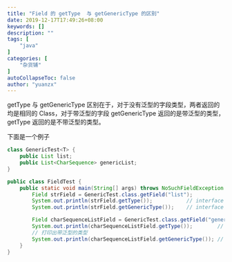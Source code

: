 ```yaml
---
title: "Field 的 getType  与 getGenericType 的区别"
date: 2019-12-17T17:49:26+08:00
keywords: []
description: ""
tags: [
    "java"
]
categories: [
    "杂货铺"
]
autoCollapseToc: false
author: "yuanzx"
---
```


getType 与 getGenericType 区别在于，对于没有泛型的字段类型，两者返回的均是相同的 Class，对于带泛型的字段 getGenericType 返回的是带泛型的类型，getType 返回的是不带泛型的类型。

下面是一个例子

```java
class GenericTest<T> {
    public List list;
    public List<CharSequence> genericList;
}

public class FieldTest {
    public static void main(String[] args) throws NoSuchFieldException {
        Field strField = GenericTest.class.getField("list");
        System.out.println(strField.getType());           // interface java.util.List
        System.out.println(strField.getGenericType());    // interface java.util.List

        Field charSequenceListField = GenericTest.class.getField("genericList");
        System.out.println(charSequenceListField.getType());        // interface java.util.List
        // 打印出带泛型的类型
        System.out.println(charSequenceListField.getGenericType()); // java.util.List<java.lang.CharSequence>
    }
}
```
